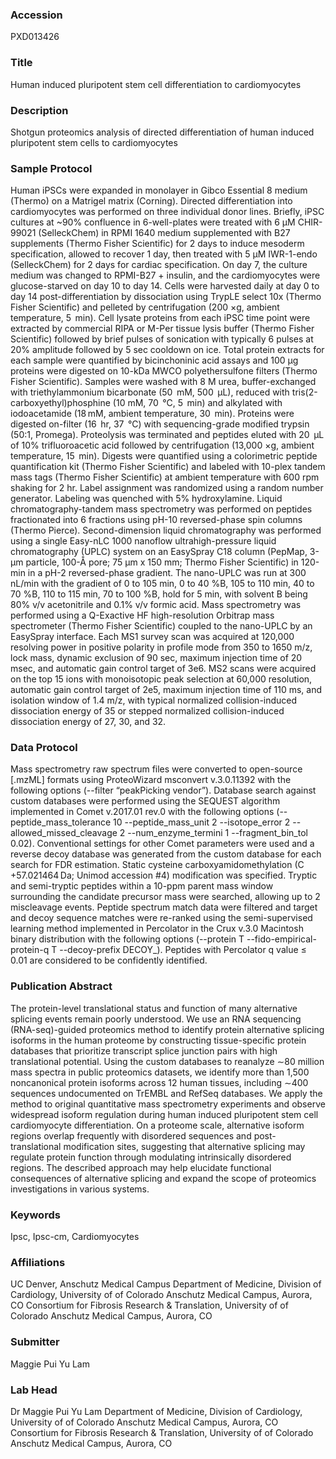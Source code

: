 ### Accession
PXD013426

### Title
Human induced pluripotent stem cell differentiation to cardiomyocytes

### Description
Shotgun proteomics analysis of directed differentiation of human induced pluripotent stem cells to cardiomyocytes

### Sample Protocol
Human iPSCs were expanded in monolayer in Gibco Essential 8 medium (Thermo) on a Matrigel matrix (Corning). Directed differentiation into cardiomyocytes was performed on three individual donor lines. Briefly, iPSC cultures at ~90% confluence in 6-well-plates were treated with 6 µM CHIR-99021 (SelleckChem) in RPMI 1640 medium supplemented with B27 supplements (Thermo Fisher Scientific)  for 2 days to induce mesoderm specification, allowed to recover 1 day, then treated with 5 µM IWR-1-endo (SelleckChem) for 2 days for cardiac specification. On day 7, the culture medium was changed to RPMI-B27 + insulin, and the cardiomyocytes were glucose-starved on day 10 to day 14. Cells were harvested daily at day 0 to day 14 post-differentiation by dissociation using TrypLE select 10x (Thermo Fisher Scientific) and pelleted by centrifugation (200 ×g, ambient temperature, 5  min).   Cell lysate proteins from each iPSC time point were extracted by commercial RIPA or M-Per tissue lysis buffer (Thermo Fisher Scientific) followed by brief pulses of sonication with typically 6 pulses at 20% amplitude followed by 5 sec cooldown on ice. Total protein extracts for each sample were quantified by bicinchoninic acid assays and 100 µg proteins were digested on 10-kDa MWCO polyethersulfone filters (Thermo Fisher Scientific). Samples were washed with 8 M urea, buffer-exchanged with triethylammonium bicarbonate (50  mM, 500  μL), reduced with tris(2-carboxyethyl)phosphine (10 mM, 70  °C, 5  min) and alkylated with iodoacetamide (18 mM, ambient temperature, 30  min). Proteins were digested on-filter (16  hr, 37  °C) with sequencing-grade modified trypsin (50:1, Promega). Proteolysis was terminated and peptides eluted with 20  μL of 10% trifluoroacetic acid followed by centrifugation (13,000 ×g, ambient temperature, 15  min). Digests were quantified using a colorimetric peptide quantification kit (Thermo Fisher Scientific) and labeled with 10-plex tandem mass tags (Thermo Fisher Scientific) at  ambient temperature with 600 rpm shaking for 2 hr. Label assignment was randomized using a random number generator. Labeling was quenched with 5% hydroxylamine.  Liquid chromatography-tandem mass spectrometry was performed on peptides fractionated into 6 fractions using pH-10 reversed-phase spin columns (Thermo Pierce). Second-dimension liquid chromatography was performed using a single Easy-nLC 1000 nanoflow ultrahigh-pressure liquid chromatography (UPLC) system on an EasySpray C18 column (PepMap, 3-µm particle, 100-Å pore; 75 µm x 150 mm; Thermo Fisher Scientific) in 120-min in a pH-2 reversed-phase gradient. The nano-UPLC was run at 300 nL/min with the gradient of 0 to 105 min, 0 to 40 %B, 105 to 110 min, 40 to 70 %B, 110 to 115 min, 70 to 100 %B, hold for 5 min, with solvent B being 80% v/v acetonitrile and 0.1% v/v formic acid. Mass spectrometry was performed using a Q-Exactive HF high-resolution Orbitrap mass spectrometer (Thermo Fisher Scientific) coupled to the nano-UPLC by an EasySpray interface. Each MS1 survey scan was acquired at 120,000 resolving power in positive polarity in profile mode from 350 to 1650 m/z, lock mass, dynamic exclusion of 90 sec, maximum injection time of 20 msec, and automatic gain control target of 3e6. MS2 scans were acquired on the top 15 ions with monoisotopic peak selection at 60,000 resolution, automatic gain control target of 2e5, maximum injection time of 110 ms, and isolation window of 1.4 m/z, with typical normalized collision-induced dissociation energy of 35 or stepped normalized collision-induced dissociation energy of 27, 30, and 32.

### Data Protocol
Mass spectrometry raw spectrum files were converted to open-source [.mzML] formats using ProteoWizard msconvert v.3.0.11392 with the following options (--filter “peakPicking vendor”). Database search against custom databases were performed using the SEQUEST algorithm implemented in Comet v.2017.01 rev.0 with the following options (--peptide_mass_tolerance 10 --peptide_mass_unit 2 --isotope_error 2 --allowed_missed_cleavage 2 --num_enzyme_termini 1 --fragment_bin_tol 0.02). Conventional settings for other Comet parameters were used and a reverse decoy database was generated from the custom database for each search for FDR estimation. Static cysteine carboxyamidomethylation (C +57.021464 Da; Unimod accession #4) modification was specified. Tryptic and semi-tryptic peptides within a 10-ppm parent mass window surrounding the candidate precursor mass were searched, allowing up to 2 miscleavage events.   Peptide spectrum match data were filtered and target and decoy sequence matches were re-ranked using the semi-supervised learning method implemented in Percolator in the Crux v.3.0 Macintosh binary distribution with the following options (--protein T --fido-empirical-protein-q T --decoy-prefix DECOY_). Peptides with Percolator q value ≤ 0.01 are considered to be confidently identified.

### Publication Abstract
The protein-level translational status and function of many alternative splicing events remain poorly understood. We use an RNA sequencing (RNA-seq)-guided proteomics method to identify protein alternative splicing isoforms in the human proteome by constructing tissue-specific protein databases that prioritize transcript splice junction pairs with high translational potential. Using the custom databases to reanalyze &#x223c;80 million mass spectra in public proteomics datasets, we identify more than 1,500 noncanonical protein isoforms across 12 human tissues, including &#x223c;400 sequences undocumented on TrEMBL and RefSeq databases. We apply the method to original quantitative mass spectrometry experiments and observe widespread isoform regulation during human induced pluripotent stem cell cardiomyocyte differentiation. On a proteome scale, alternative isoform regions overlap frequently with disordered sequences and post-translational modification sites, suggesting that alternative splicing may regulate protein function through modulating intrinsically disordered regions. The described approach may help elucidate functional consequences of alternative splicing and expand the scope of proteomics investigations in various systems.

### Keywords
Ipsc, Ipsc-cm, Cardiomyocytes

### Affiliations
UC Denver, Anschutz Medical Campus
Department of Medicine, Division of Cardiology, University of of Colorado Anschutz Medical Campus, Aurora, CO Consortium for Fibrosis Research & Translation, University of of Colorado Anschutz Medical Campus, Aurora, CO

### Submitter
Maggie Pui Yu Lam

### Lab Head
Dr Maggie Pui Yu Lam
Department of Medicine, Division of Cardiology, University of of Colorado Anschutz Medical Campus, Aurora, CO Consortium for Fibrosis Research & Translation, University of of Colorado Anschutz Medical Campus, Aurora, CO


